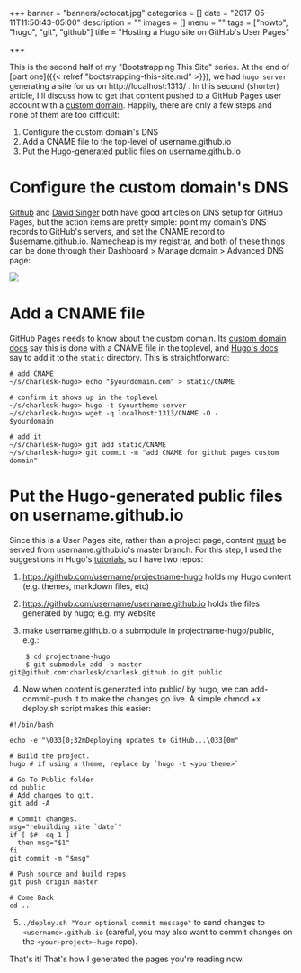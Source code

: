 +++
banner = "banners/octocat.jpg"
categories = []
date = "2017-05-11T11:50:43-05:00"
description = ""
images = []
menu = ""
tags = ["howto", "hugo", "git", "github"]
title = "Hosting a Hugo site on GitHub's User Pages"

+++

This is the second half of my "Bootstrapping This Site" series. At the end of [part one]({{< relref "bootstrapping-this-site.md" >}}), we had `hugo server` generating a site for us on http://localhost:1313/ . In this second (shorter) article, I'll discuss how to get that content pushed to a GitHub Pages user account with a [custom domain](http://charleskerr.com/). Happily, there are only a few steps and none of them are too difficult:

1. Configure the custom domain's DNS
2. Add a CNAME file to the top-level of username.github.io
3. Put the Hugo-generated public files on username.github.io

Configure the custom domain's DNS
=================================

[Github](https://help.github.com/articles/troubleshooting-custom-domains/) and [David Singer](http://davidensinger.com/2013/03/setting-the-dns-for-github-pages-on-namecheap/) both have good articles on DNS setup for GitHub Pages, but the action items are pretty simple: point my domain's DNS records to GitHub's servers, and set the CNAME record to $username.github.io.  [Namecheap](https://namecheap.com) is my registrar, and both of these things can be done through their Dashboard > Manage domain > Advanced DNS page:

![](/images/advanced-dns.png)

Add a CNAME file
================

GitHub Pages needs to know about the custom domain. Its [custom domain docs](https://help.github.com/articles/using-a-custom-domain-with-github-pages/) say this is done with a CNAME file in the toplevel, and [Hugo's docs](https://gohugo.io/tutorials/github-pages-blog/) say to add it to the `static` directory. This is straightforward:

    # add CNAME
    ~/s/charlesk-hugo> echo "$yourdomain.com" > static/CNAME

    # confirm it shows up in the toplevel
    ~/s/charlesk-hugo> hugo -t $yourtheme server
    ~/s/charlesk-hugo> wget -q localhost:1313/CNAME -O -
    $yourdomain

    # add it
    ~/s/charlesk-hugo> git add static/CNAME
    ~/s/charlesk-hugo> git commit -m "add CNAME for github pages custom domain"


Put the Hugo-generated public files on username.github.io
=========================================================

Since this is a User Pages site, rather than a project page, content [must](https://help.github.com/articles/user-organization-and-project-pages/) be served from username.github.io's master branch.
For this step, I used the suggestions in Hugo's [tutorials](https://gohugo.io/tutorials/github-pages-blog/#hosting-personal-organization-pages), so I have two repos:

1. https://github.com/username/projectname-hugo holds my Hugo content (e.g. themes, markdown files, etc)

2. https://github.com/username/username.github.io holds the files generated by hugo; e.g. my website

3. make username.github.io a submodule in projectname-hugo/public, e.g.:

```
    $ cd projectname-hugo
    $ git submodule add -b master git@github.com:charlesk/charlesk.github.io.git public
```

4. Now when content is generated into public/ by hugo, we can add-commit-push it to make the changes go live. A simple chmod +x deploy.sh script makes this easier:

```
#!/bin/bash

echo -e "\033[0;32mDeploying updates to GitHub...\033[0m"

# Build the project.
hugo # if using a theme, replace by `hugo -t <yourtheme>`

# Go To Public folder
cd public
# Add changes to git.
git add -A

# Commit changes.
msg="rebuilding site `date`"
if [ $# -eq 1 ]
  then msg="$1"
fi
git commit -m "$msg"

# Push source and build repos.
git push origin master

# Come Back
cd ..
```

5. `./deploy.sh "Your optional commit message"` to send changes to `<username>.github.io` (careful, you may also want to commit changes on the `<your-project>-hugo` repo).

That's it! That's how I generated the pages you're reading now.
